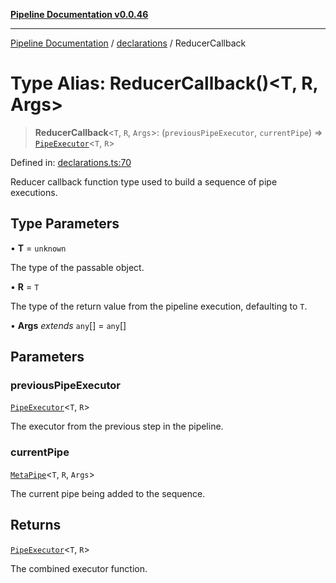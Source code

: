 [**Pipeline Documentation v0.0.46**](../../README.md)

***

[Pipeline Documentation](../../modules.md) / [declarations](../README.md) / ReducerCallback

# Type Alias: ReducerCallback()\<T, R, Args\>

> **ReducerCallback**\<`T`, `R`, `Args`\>: (`previousPipeExecutor`, `currentPipe`) => [`PipeExecutor`](PipeExecutor.md)\<`T`, `R`\>

Defined in: [declarations.ts:70](https://github.com/stonemjs/pipeline/blob/bdafb2a2f2d57df256cc97fee41b6f9b9fdd69f9/src/declarations.ts#L70)

Reducer callback function type used to build a sequence of pipe executions.

## Type Parameters

• **T** = `unknown`

The type of the passable object.

• **R** = `T`

The type of the return value from the pipeline execution, defaulting to `T`.

• **Args** *extends* `any`[] = `any`[]

## Parameters

### previousPipeExecutor

[`PipeExecutor`](PipeExecutor.md)\<`T`, `R`\>

The executor from the previous step in the pipeline.

### currentPipe

[`MetaPipe`](../interfaces/MetaPipe.md)\<`T`, `R`, `Args`\>

The current pipe being added to the sequence.

## Returns

[`PipeExecutor`](PipeExecutor.md)\<`T`, `R`\>

The combined executor function.
